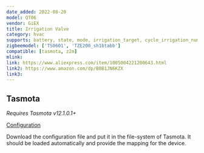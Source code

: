 ```yaml
---
date_added: 2022-08-20
model: QT06
vendor: GiEX
title: Irrigation Valve
category: hvac
supports: battery, state, mode, irrigation_target, cycle_irrigation_num_times, cycle_irrigation_interval, irrigation_start_time, irrigation_end_time, last_irrigation_duration, water_consumed, linkquality
zigbeemodel: ['TS0601', 'TZE200_sh1btabb']
compatible: [tasmota, z2m]
mlink: 
link: https://www.aliexpress.com/item/1005004221200643.html
link2: https://www.amazon.com/dp/B0B1JN6KZX
link3: 
---
```


## Tasmota
_Requires Tasmota v12.1.0.1+_ 

<a class="button" href="{{ page.url | remove: '.html' | prepend: '/assets/configs/' | append: '.zb' }}">Configuration</a>

Download the configuration file and put it in the file-system of Tasmota. It should be loaded automatically and provide the mapping for the device.